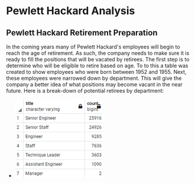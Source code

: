 # Pewlett Hackard Analysis
## Pewlett Hackard Retirement Preparation
In the coming years many of Pewlett Hackard's employees will begin to reach the age of retirement. As such, the company needs to make sure it is ready to fill the positions that will be vacated by retirees. The first step is to determine who will be eligible to retire based on age. To to this a table was created to show employees who were born between 1952 and 1955. Next, these employees were narrowed down by department. This will give the company a better idea of what positions may become vacant in the near future. Here is a break-down of potential retirees by department:
* ![](https://github.com/ryanstaudhammer/Pewlett_Hackard_Analysis/blob/main/Resources/Retirees_by_Dept.png)
